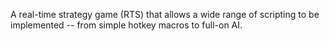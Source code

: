 A real-time strategy game (RTS) that allows a wide range of scripting to be implemented -- from simple hotkey macros to full-on AI.